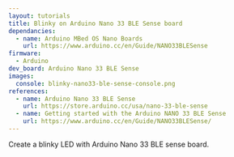 ```yaml
---
layout: tutorials
title: Blinky on Arduino Nano 33 BLE Sense board
dependancies:
  - name: Arduino MBed OS Nano Boards
    url: https://www.arduino.cc/en/Guide/NANO33BLESense
firmware:
  - Arduino
dev_board: Arduino Nano 33 BLE Sense
images:
  console: blinky-nano33-ble-sense-console.png
references:
  - name: Arduino Nano 33 BLE Sense
    url: https://store.arduino.cc/usa/nano-33-ble-sense
  - name: Getting started with the Arduino NANO 33 BLE Sense
    url: https://www.arduino.cc/en/Guide/NANO33BLESense/
---
```


Create a blinky LED with Arduino Nano 33 BLE sense board.
